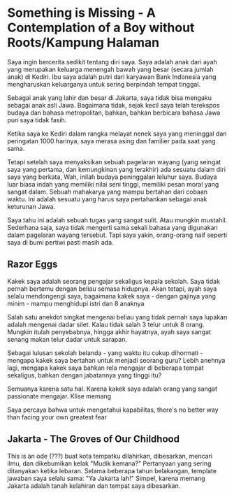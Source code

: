 # Something is Missing - A Contemplation of a Boy without Roots/Kampung Halaman

Saya ingin bercerita sedikit tentang diri saya. Saya adalah anak dari ayah yang merupakan keluarga menengah bawah yang besar (secara jumlah anak) di Kediri. Ibu saya adalah putri dari karyawan Bank Indonesia yang mengharuskan keluarganya untuk sering berpindah tempat tinggal.

Sebagai anak yang lahir dan besar di Jakarta, saya tidak bisa mengaku sebagai anak asli Jawa. Bagaimana tidak, sejak kecil saya telah terekspos budaya dan bahasa metropolitan, bahkan, bahkan berbicara bahasa Jawa pun saya tidak fasih.

Ketika saya ke Kediri dalam rangka melayat nenek saya yang meninggal dan peringatan 1000 harinya, saya merasa asing dan familier pada saat yang sama.

Tetapi setelah saya menyaksikan sebuah pagelaran wayang (yang seingat saya yang pertama, dan kemungkinan yang terakhir) ada sesuatu dalam diri saya yang berkata, Wah, inilah budaya peninggalan leluhur saya. Budaya luar biasa indah yang memiliki nilai seni tinggi, memiliki pesan moral yang sangat dalam. Sebuah mahakarya yang mampu bertahan dari cobaan waktu. Ini adalah sesuatu yang harus saya pertahankan sebagai anak keturunan Jawa.

Saya tahu ini adalah sebuah tugas yang sangat sulit. Atau mungkin mustahil. Sederhana saja, saya tidak mengerti sama sekali bahasa yang digunakan dalam pagelaran wayang tersebut. Tapi saya yakin, orang-orang naif seperti saya di bumi pertiwi pasti masih ada.

## Razor Eggs

Kakek saya adalah seorang pengajar sekaligus kepala sekolah. Saya tidak pernah bertemu dengan beliau semasa hidupnya. Akan tetapi, ayah saya selalu mendongengi saya, bagaimana kakek saya - dengan gajinya yang minim - mampu menghidupi istri dan 8 anaknya

Salah satu anekdot singkat mengenai beliau yang tidak pernah saya lupakan adalah mengenai dadar silet. Kalau tidak salah 3 telur untuk 8 orang. Mungkin itulah penyebabnya, hingga akhir hayatnya, ayah saya sangat senang makan telur dadar untuk sarapan.

Sebagai lulusan sekolah belanda - yang waktu itu cukup dihormati - mengapa kakek saya bertahan untuk menjadi seorang guru? Lebih anehnya lagi, mengapa kakek saya bahkan rela mengajar di beberapa tempat sekaligus, bahkan dengan jabatannya yang tinggi itu?

Semuanya karena satu hal. Karena kakek saya adalah orang yang sangat passionate mengajar. Klise memang

Saya percaya bahwa untuk mengetahui kapabilitas, there's no better way than facing your own greatest fear

## Jakarta - The Groves of Our Childhood

This is an ode (???) buat kota tempatku dilahirkan, dibesarkan, mencari ilmu, dan dikebumikan kelak
"Mudik kemana?" Pertanyaan yang sering ditanyakan ketika lebaran. Selama beberapa tahun belakangan, template jawaban saya selalu sama: "Ya Jakarta lah!" Simpel, karena memang Jakarta adalah tanah kelahiran dan tempat saya dibesarkan.

